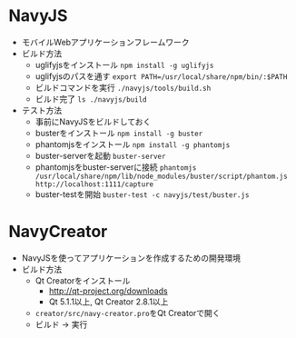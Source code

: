 # NavyJS
- モバイルWebアプリケーションフレームワーク
- ビルド方法
  - uglifyjsをインストール ``npm install -g uglifyjs``
  - uglifyjsのパスを通す ``export PATH=/usr/local/share/npm/bin/:$PATH``
  - ビルドコマンドを実行 ``./navyjs/tools/build.sh``
  - ビルド完了 ``ls ./navyjs/build``
- テスト方法
  - 事前にNavyJSをビルドしておく
  - busterをインストール ``npm install -g buster``
  - phantomjsをインストール ``npm install -g phantomjs``
  - buster-serverを起動 ``buster-server``
  - phantomjsをbuster-serverに接続 ``phantomjs /usr/local/share/npm/lib/node_modules/buster/script/phantom.js http://localhost:1111/capture``
  - buster-testを開始 ``buster-test -c navyjs/test/buster.js``

# NavyCreator
- NavyJSを使ってアプリケーションを作成するための開発環境
- ビルド方法
  - Qt Creatorをインストール
      - http://qt-project.org/downloads
      - Qt 5.1.1以上, Qt Creator 2.8.1以上
  - ``creator/src/navy-creator.pro``をQt Creatorで開く
  - ビルド -> 実行
